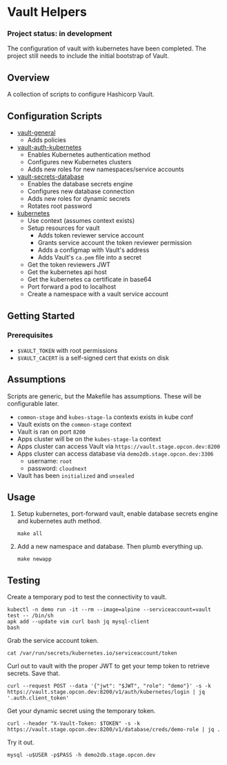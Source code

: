 # Vault Helpers

### Project status: in development
The configuration of vault with kubernetes have been completed. The project still needs to include the initial bootstrap of Vault.

## Overview
A collection of scripts to configure Hashicorp Vault. 

## Configuration Scripts
* [vault-general](configure/vault-general.sh)
  * Adds policies
* [vault-auth-kubernetes](configure/vault-auth-kubernetes.sh)
  * Enables Kubernetes authentication method
  * Configures new Kubernetes clusters
  * Adds new roles for new namespaces/service accounts
* [vault-secrets-database](configure/vault-secrets-database.sh)
  * Enables the database secrets engine
  * Configures new database connection
  * Adds new roles for dynamic secrets
  * Rotates root password
* [kubernetes](configure/kubernetes.sh)
  * Use context (assumes context exists)
  * Setup resources for vault
    * Adds token reviewer service account
    * Grants service account the token reviewer permission
    * Adds a configmap with Vault's address
    * Adds Vault's `ca.pem` file into a secret
  * Get the token reviewers JWT 
  * Get the kubernetes api host
  * Get the kubernetes ca certificate in base64
  * Port forward a pod to localhost
  * Create a namespace with a vault service account


## Getting Started
### Prerequisites
* `$VAULT_TOKEN` with root permissions
* `$VAULT_CACERT` is a self-signed cert that exists on disk

## Assumptions
Scripts are generic, but the Makefile has assumptions. These will be configurable later.

* `common-stage` and `kubes-stage-la` contexts exists in kube conf
* Vault exists on the `common-stage` context
* Vault is ran on port `8200`
* Apps cluster will be on the `kubes-stage-la` context
* Apps cluster can access Vault via `https://vault.stage.opcon.dev:8200`
* Apps cluster can access database via `demo2db.stage.opcon.dev:3306`
  * username: `root`
  * password: `cloudnext`
* Vault has been `initialized` and `unsealed`

## Usage
1. Setup kubernetes, port-forward vault, enable database secrets engine and kubernetes auth method.
   ```
   make all
   ```
2. Add a new namespace and database. Then plumb everything up.
   ```
   make newapp
   ```

## Testing
Create a temporary pod to test the connectivity to vault.
```
kubectl -n demo run -it --rm --image=alpine --serviceaccount=vault test -- /bin/sh
apk add --update vim curl bash jq mysql-client
bash
```

Grab the service account token.
```
cat /var/run/secrets/kubernetes.io/serviceaccount/token
```

Curl out to vault with the proper JWT to get your temp token to retrieve secrets. Save that.
```
curl --request POST --data '{"jwt": "$JWT", "role": "demo"}' -s -k https://vault.stage.opcon.dev:8200/v1/auth/kubernetes/login | jq '.auth.client_token'
```

Get your dynamic secret using the temporary token.
```
curl --header "X-Vault-Token: $TOKEN" -s -k  https://vault.stage.opcon.dev:8200/v1/database/creds/demo-role | jq .
```

Try it out.
```
mysql -u$USER -p$PASS -h demo2db.stage.opcon.dev
```

